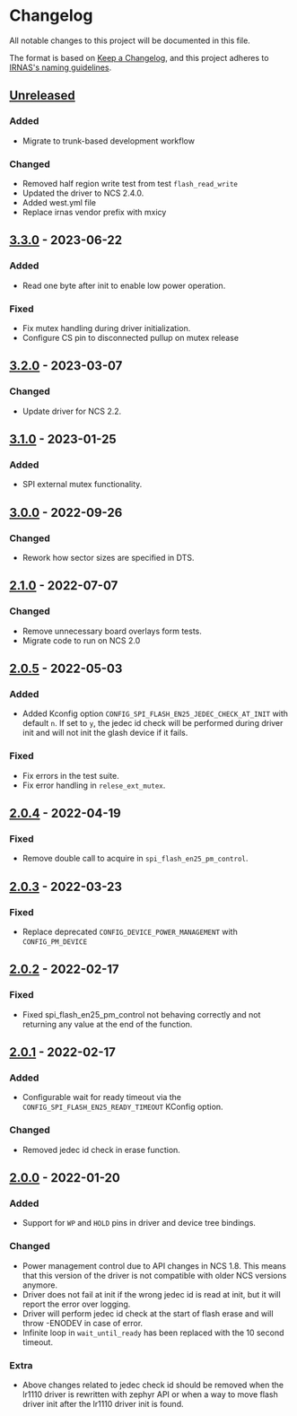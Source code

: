 # Changelog

All notable changes to this project will be documented in this file.

The format is based on [Keep a Changelog](https://keepachangelog.com/en/1.0.0/),
and this project adheres to
[IRNAS's naming guidelines](https://github.com/IRNAS/irnas-core/blob/master/GITHUB_NAMING_GUIDELINES.md).

## [Unreleased]

### Added

- Migrate to trunk-based development workflow

### Changed

- Removed half region write test from test `flash_read_write`
- Updated the driver to NCS 2.4.0.
- Added west.yml file
- Replace irnas vendor prefix with mxicy

## [3.3.0] - 2023-06-22

### Added

- Read one byte after init to enable low power operation.

### Fixed

- Fix mutex handling during driver initialization.
- Configure CS pin to disconnected pullup on mutex release

## [3.2.0] - 2023-03-07

### Changed

- Update driver for NCS 2.2.

## [3.1.0] - 2023-01-25

### Added

- SPI external mutex functionality.

## [3.0.0] - 2022-09-26

### Changed

- Rework how sector sizes are specified in DTS.

## [2.1.0] - 2022-07-07

### Changed

- Remove unnecessary board overlays form tests.
- Migrate code to run on NCS 2.0

## [2.0.5] - 2022-05-03

### Added

- Added Kconfig option `CONFIG_SPI_FLASH_EN25_JEDEC_CHECK_AT_INIT` with default
  `n`. If set to `y`, the jedec id check will be performed during driver init
  and will not init the glash device if it fails.

### Fixed

- Fix errors in the test suite.
- Fix error handling in `relese_ext_mutex`.

## [2.0.4] - 2022-04-19

### Fixed

- Remove double call to acquire in `spi_flash_en25_pm_control`.

## [2.0.3] - 2022-03-23

### Fixed

- Replace deprecated `CONFIG_DEVICE_POWER_MANAGEMENT` with `CONFIG_PM_DEVICE`

## [2.0.2] - 2022-02-17

### Fixed

- Fixed spi_flash_en25_pm_control not behaving correctly and not returning any
  value at the end of the function.

## [2.0.1] - 2022-02-17

### Added

- Configurable wait for ready timeout via the
  `CONFIG_SPI_FLASH_EN25_READY_TIMEOUT` KConfig option.

### Changed

- Removed jedec id check in erase function.

## [2.0.0] - 2022-01-20

### Added

- Support for `WP` and `HOLD` pins in driver and device tree bindings.

### Changed

- Power management control due to API changes in NCS 1.8. This means that this
  version of the driver is not compatible with older NCS versions anymore.
- Driver does not fail at init if the wrong jedec id is read at init, but it
  will report the error over logging.
- Driver will perform jedec id check at the start of flash erase and will throw
  -ENODEV in case of error.
- Infinite loop in `wait_until_ready` has been replaced with the 10 second
  timeout.

### Extra

- Above changes related to jedec check id should be removed when the lr1110
  driver is rewritten with zephyr API or when a way to move flash driver init
  after the lr1110 driver init is found.

[unreleased]:
  https://github.com/IRNAS/zephyr-spi-flash-en25-driver/compare/v3.3.0...HEAD
[3.3.0]:
  https://github.com/IRNAS/zephyr-spi-flash-en25-driver/compare/v3.2.0...v3.3.0
[3.2.0]:
  https://github.com/IRNAS/zephyr-spi-flash-en25-driver/compare/v3.1.0...v3.2.0
[3.1.0]:
  https://github.com/IRNAS/zephyr-spi-flash-en25-driver/compare/v3.0.0...v3.1.0
[3.0.0]:
  https://github.com/IRNAS/zephyr-spi-flash-en25-driver/compare//v2.1.0...v3.0.0
[2.1.0]:
  https://github.com/IRNAS/zephyr-spi-flash-en25-driver/compare/v2.0.5.../v2.1.0
[2.0.5]:
  https://github.com/IRNAS/zephyr-spi-flash-en25-driver/compare/v2.0.4.../v2.0.5
[2.0.4]:
  https://github.com/IRNAS/zephyr-spi-flash-en25-driver/compare/v2.0.3.../v2.0.4
[2.0.3]:
  https://github.com/IRNAS/zephyr-spi-flash-en25-driver/compare/v2.0.2.../v2.0.3
[2.0.2]:
  https://github.com/IRNAS/zephyr-spi-flash-en25-driver/compare/v2.0.1.../v2.0.2
[2.0.1]:
  https://github.com/IRNAS/zephyr-spi-flash-en25-driver/compare/v2.0.0.../v2.0.1
[2.0.0]:
  https://github.com/IRNAS/zephyr-spi-flash-en25-driver/compare/v1.1.1.../v2.0.0
